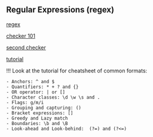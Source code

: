## Regular Expressions (regex)

[regex]()

[checker 101](https://regex101.com/)

[second checker](https://regexr.com/)

[tutorial](https://medium.com/factory-mind/regex-tutorial-a-simple-cheatsheet-by-examples-649dc1c3f285)

!!! Look at the tutorial for cheatsheet of common formats:

    - Anchors: ^ and $
    - Quantifiers: * + ? and {}
    - OR operator: | or []
    - Character classes: \d \w \s and .
    - Flags: g/m/i
    - Grouping and capturing: ()
    - Bracket expressions: []
    - Greedy and Lazy match
    - Boundaries: \b and \B
    - Look-ahead and Look-behind:  (?=) and (?<=)

